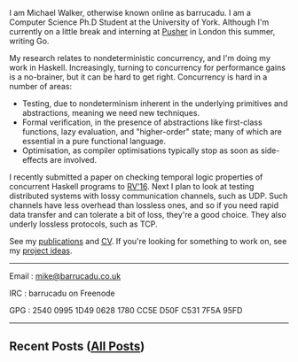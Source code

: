 I am Michael Walker, otherwise known online as barrucadu. I am a
Computer Science Ph.D Student at the University of York. Although I'm
currently on a little break and interning at
[Pusher](https://www.pusher.com) in London this summer, writing Go.

My research relates to nondeterministic concurrency, and I'm doing my
work in Haskell. Increasingly, turning to concurrency for performance
gains is a no-brainer, but it can be hard to get right. Concurrency is
hard in a number of areas:

- Testing, due to nondeterminism inherent in the underlying primitives
  and abstractions, meaning we need new techniques.
- Formal verification, in the presence of abstractions like
  first-class functions, lazy evaluation, and "higher-order" state;
  many of which are essential in a pure functional language.
- Optimisation, as compiler optimisations typically stop as soon as
  side-effects are involved.

I recently submitted a paper on checking temporal logic properties of
concurrent Haskell programs to [RV'16](https://rv2016.imag.fr). Next I
plan to look at testing distributed systems with lossy communication
channels, such as UDP. Such channels have less overhead than lossless
ones, and so if you need rapid data transfer and can tolerate a bit of
loss, they're a good choice. They also underly lossless protocols,
such as TCP.

See my [publications](publications.html) and [CV](cv.pdf). If you're
looking for something to work on, see my
[project ideas](projects.html).

---

Email
: mike@barrucadu.co.uk

IRC
: barrucadu on Freenode

GPG
: 2540 0995 1D49 0628 1780  CC5E D50F C531 7F5A 95FD

---

## Recent Posts ([All Posts](posts.html))
